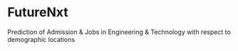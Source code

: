 # FutureNxt
 Prediction of Admission &amp; Jobs in Engineering &amp; Technology with respect to demographic locations

